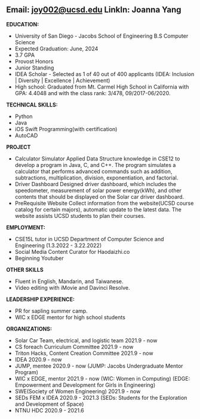Email: joy002@ucsd.edu 
LinkIn: Joanna Yang
---
  
**EDUCATION:**
- University of San Diego - Jacobs School of Engineering B.S Computer Science
- Expected Graduation: June, 2024
- 3.7 GPA
- Provost Honors
- Junior Standing
- IDEA Scholar - Selected as 1 of 40 out of 400 applicants (IDEA: Inclusion | Diversity | Excellence | Achievement)
- High school: Graduated from Mt. Carmel High School in California with GPA: 4.4048 and with the class rank: 3/478, 09/2017-06/2020.

**TECHNICAL SKILLS:**
- Python
- Java
- iOS Swift Programming(with certification)
- AutoCAD

**PROJECT**
- Calculator Simulator
Applied Data Structure knowledge in CSE12 to develop a program in Java, C, and C++. The program simulates a calculator that performs advanced commands such as addition, subtractions, multiplication, division, exponentiation, and factorial.
- Driver Dashboard
Designed driver dashboard, which includes the speedometer, measurement of solar power energy(kWh), and other contents that should be displayed on the Solar car driver dashboard.
- PreRequisite Website
Collect information from the website(UCSD course catalog for certain majors), automatic update to the latest data. The website assists UCSD students to plan their courses.

**EMPLOYMENT:**
- CSE15L tutor in UCSD Department of Computer Science and Engineering
(1.3.2022 - 3.22.2022) 
- Social Media Content Curator for Haodaizhi.co
- Beginning Youtuber

**OTHER SKILLS**
- Fluent in English, Mandarin, and Taiwanese.
- Video editing with iMovie and Davinci Resolve.

**LEADERSHIP EXPERIENCE:**
- PR for sapling summer camp.
- WIC x EDGE mentor for high school students

**ORGANIZATIONS:**
- Solar Car Team, electrical, and logistic team     2021.9 - now
- CS foreach Curriculum Committee                   2021.9 - now
- Triton Hacks, Content Creation Committee          2021.9 - now
- IDEA                                              2020.9 - now
- JUMP, mentee                                      2020.9 - now
  (JUMP: Jacobs Undergraduate Mentor Program)
- WIC x EDGE, mentor                                2021.9 - now
  (WIC: Women in Computing)
  (EDGE: Empowerment and Development for Girls in Engineering)
- SWE(Society of Women Engineering)                 2021.9 - now
- SEDs FEM x IDEA                                   2020.9 - 2021.3
  (SEDs: Students for the Exploration and Development of Space)
- NTNU HDC 2020.9 - 2021.6
